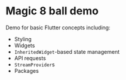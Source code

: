 # Magic 8 ball demo

Demo for basic Flutter concepts including:
- Styling
- Widgets
- `InheritedWidget`-based state management
- API requests
- `StreamProvider`s
- Packages
